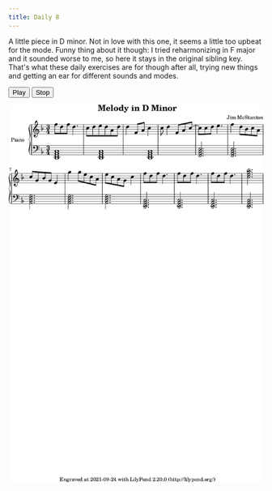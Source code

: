 ```yaml
---
title: Daily 8
---
```


A little piece in D minor. Not in love with this one, it seems a little too upbeat for the mode. Funny thing about it
though: I tried reharmonizing in F major and it sounded worse to me, so here it stays in the original sibling key.
That's what these daily exercises are for though after all, trying new things and getting an ear for different sounds
and modes.

<button onclick="MIDIjs.play('./daily-8.mid')">Play</button>
<button onclick="MIDIjs.stop()">Stop</button>

![](./daily-8.png "Music Piece")

<script type="text/javascript" src="https://www.midijs.net/lib/midi.js"></script>
